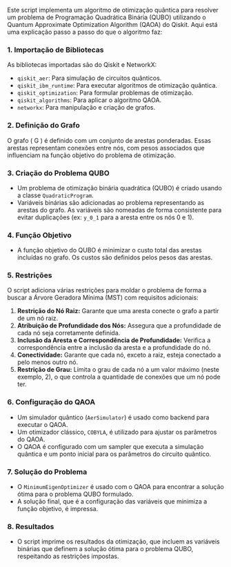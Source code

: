 Este script implementa um algoritmo de otimização quântica para resolver um problema de Programação Quadrática Binária (QUBO) utilizando o Quantum Approximate Optimization Algorithm (QAOA) do Qiskit. Aqui está uma explicação passo a passo do que o algoritmo faz:

### 1. Importação de Bibliotecas
As bibliotecas importadas são do Qiskit e NetworkX:
- `qiskit_aer`: Para simulação de circuitos quânticos.
- `qiskit_ibm_runtime`: Para executar algoritmos de otimização quântica.
- `qiskit_optimization`: Para formular problemas de otimização.
- `qiskit_algorithms`: Para aplicar o algoritmo QAOA.
- `networkx`: Para manipulação e criação de grafos.

### 2. Definição do Grafo
O grafo \( G \) é definido com um conjunto de arestas ponderadas. Essas arestas representam conexões entre nós, com pesos associados que influenciam na função objetivo do problema de otimização.

### 3. Criação do Problema QUBO
- Um problema de otimização binária quadrática (QUBO) é criado usando a classe `QuadraticProgram`.
- Variáveis binárias são adicionadas ao problema representando as arestas do grafo. As variáveis são nomeadas de forma consistente para evitar duplicações (ex: `y_0_1` para a aresta entre os nós 0 e 1).

### 4. Função Objetivo
- A função objetivo do QUBO é minimizar o custo total das arestas incluídas no grafo. Os custos são definidos pelos pesos das arestas.

### 5. Restrições
O script adiciona várias restrições para moldar o problema de forma a buscar a Árvore Geradora Mínima (MST) com requisitos adicionais:
1. **Restrição do Nó Raiz:** Garante que uma aresta conecte o grafo a partir de um nó raiz.
2. **Atribuição de Profundidade dos Nós:** Assegura que a profundidade de cada nó seja corretamente definida.
3. **Inclusão da Aresta e Correspondência de Profundidade:** Verifica a correspondência entre a inclusão da aresta e a profundidade do nó.
4. **Conectividade:** Garante que cada nó, exceto a raiz, esteja conectado a pelo menos outro nó.
5. **Restrição de Grau:** Limita o grau de cada nó a um valor máximo (neste exemplo, 2), o que controla a quantidade de conexões que um nó pode ter.

### 6. Configuração do QAOA
- Um simulador quântico (`AerSimulator`) é usado como backend para executar o QAOA.
- Um otimizador clássico, `COBYLA`, é utilizado para ajustar os parâmetros do QAOA.
- O QAOA é configurado com um sampler que executa a simulação quântica e um ponto inicial para os parâmetros do circuito quântico.

### 7. Solução do Problema
- O `MinimumEigenOptimizer` é usado com o QAOA para encontrar a solução ótima para o problema QUBO formulado.
- A solução final, que é a configuração das variáveis que minimiza a função objetivo, é impressa.

### 8. Resultados
- O script imprime os resultados da otimização, que incluem as variáveis binárias que definem a solução ótima para o problema QUBO, respeitando as restrições impostas.
